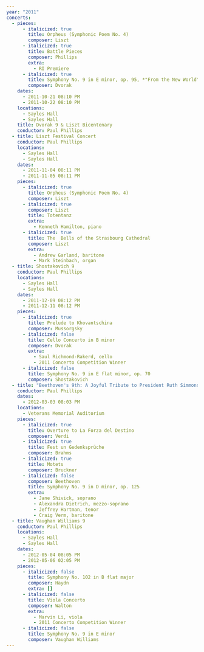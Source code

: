 ```yaml
---
year: "2011"
concerts:
  - pieces:
      - italicized: true
        title: Orpheus (Symphonic Poem No. 4)
        composer: Liszt
      - italicized: true
        title: Battle Pieces
        composer: Phillips
        extra:
          - RI Premiere
      - italicized: true
        title: Symphony No. 9 in E minor, op. 95, *"From the New World"*
        composer: Dvorak
    dates:
      - 2011-10-21 08:10 PM
      - 2011-10-22 08:10 PM
    locations:
      - Sayles Hall
      - Sayles Hall
    title: Dvorak 9 & Liszt Bicentenary
    conductor: Paul Phillips
  - title: Liszt Festival Concert
    conductor: Paul Phillips
    locations:
      - Sayles Hall
      - Sayles Hall
    dates:
      - 2011-11-04 08:11 PM
      - 2011-11-05 08:11 PM
    pieces:
      - italicized: true
        title: Orpheus (Symphonic Poem No. 4)
        composer: Liszt
      - italicized: true
        composer: Liszt
        title: Totentanz
        extra:
          - Kenneth Hamilton, piano
      - italicized: true
        title: The  Bells of the Strasbourg Cathedral
        composer: Liszt
        extra:
          - Andrew Garland, baritone
          - Mark Steinbach, organ
  - title: Shostakovich 9
    conductor: Paul Phillips
    locations:
      - Sayles Hall
      - Sayles Hall
    dates:
      - 2011-12-09 08:12 PM
      - 2011-12-11 08:12 PM
    pieces:
      - italicized: true
        title: Prelude to Khovantschina
        composer: Mussorgsky
      - italicized: false
        title: Cello Concerto in B minor
        composer: Dvorak
        extra:
          - Saul Richmond-Rakerd, cello
          - 2011 Concerto Competition Winner
      - italicized: false
        title: Symphony No. 9 in E flat minor, op. 70
        composer: Shostakovich
  - title: "Beethoven's 9th: A Joyful Tribute to President Ruth Simmons"
    conductor: Paul Phillips
    dates:
      - 2012-03-03 08:03 PM
    locations:
      - Veterans Memorial Auditorium
    pieces:
      - italicized: true
        title: Overture to La Forza del Destino
        composer: Verdi
      - italicized: true
        title: Fest un Gedenksprüche
        composer: Brahms
      - italicized: true
        title: Motets
        composer: Bruckner
      - italicized: false
        composer: Beethoven
        title: Symphony No. 9 in D minor, op. 125
        extra:
          - Jane Shivick, soprano
          - Alexandra Dietrich, mezzo-soprano
          - Jeffrey Hartman, tenor
          - Craig Verm, baritone
  - title: Vaughan Williams 9
    conductor: Paul Phillips
    locations:
      - Sayles Hall
      - Sayles Hall
    dates:
      - 2012-05-04 08:05 PM
      - 2012-05-06 02:05 PM
    pieces:
      - italicized: false
        title: Symphony No. 102 in B flat major
        composer: Haydn
        extra: []
      - italicized: false
        title: Viola Concerto
        composer: Walton
        extra:
          - Marvin Li, viola
          - 2011 Concerto Competition Winner
      - italicized: false
        title: Symphony No. 9 in E minor
        composer: Vaughan Williams
---
```

